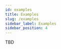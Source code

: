 ```yaml
---
id: examples
title: Examples
slug: /examples
sidebar_label: Examples
sidebar_position: 4
---
```

TBD
